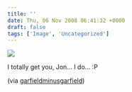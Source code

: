```yaml
---
title: ''
date: Thu, 06 Nov 2008 06:41:32 +0000
draft: false
tags: ['Image', 'Uncategorized']
---
```


![](https://madd0.files.wordpress.com/2008/11/fsymsogxofy1m3kzcwszj8q7o1_1280.gif)

I totally get you, Jon… I do… :P

(via [garfieldminusgarfield](http://garfieldminusgarfield.net/))